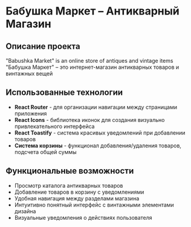 # Бабушка Маркет – Антикварный Магазин

## Описание проекта
"Babushka Market" is an online store of antiques and vintage items
"Бабушка Маркет" – это интернет-магазин антикварных товаров и винтажных вещей


## Использованные технологии
- **React Router** - для организации навигации между страницами приложения
- **React Icons** - библиотека иконок для создания визуально привлекательного интерфейса
- **React Toastify** - система красивых уведомлений при добавлении товаров
- **Система корзины** - функционал добавления/удаления товаров, подсчета общей суммы


## Функциональные возможности
- Просмотр каталога антикварных товаров
- Добавление товаров в корзину с уведомлениями
- Удобная навигация между разделами магазина
- Интуитивно понятный интерфейс с винтажными элементами дизайна
- Визуальные уведомления о действиях пользователя
